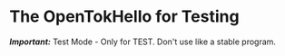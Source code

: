 The OpenTokHello for Testing
============================

***Important:*** Test Mode - Only for TEST. Don't use like a stable program.
